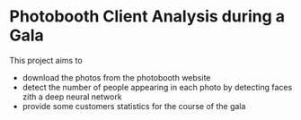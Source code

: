 # Photobooth Client Analysis during a Gala

This project aims to
* download the photos from the photobooth website
* detect the number of people appearing in each photo by detecting faces zith a deep neural network
* provide some customers statistics for the course of the gala
